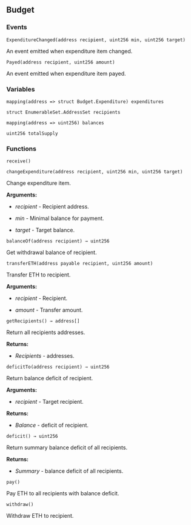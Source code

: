 ## Budget





### Events
```solidity
ExpenditureChanged(address recipient, uint256 min, uint256 target)
```

An event emitted when expenditure item changed.



```solidity
Payed(address recipient, uint256 amount)
```

An event emitted when expenditure item payed.




### Variables
```solidity
mapping(address => struct Budget.Expenditure) expenditures
```

```solidity
struct EnumerableSet.AddressSet recipients
```

```solidity
mapping(address => uint256) balances
```

```solidity
uint256 totalSupply
```


### Functions
```solidity
receive()
```





```solidity
changeExpenditure(address recipient, uint256 min, uint256 target)
```

Change expenditure item.




**Arguments:**
- *recipient* - Recipient address.

- *min* - Minimal balance for payment.

- *target* - Target balance.

```solidity
balanceOf(address recipient) → uint256
```

Get withdrawal balance of recipient.



```solidity
transferETH(address payable recipient, uint256 amount)
```

Transfer ETH to recipient.




**Arguments:**
- *recipient* - Recipient.

- *amount* - Transfer amount.

```solidity
getRecipients() → address[]
```

Return all recipients addresses.




**Returns:**
- *Recipients* - addresses.

```solidity
deficitTo(address recipient) → uint256
```

Return balance deficit of recipient.




**Arguments:**
- *recipient* - Target recipient.


**Returns:**
- *Balance* - deficit of recipient.

```solidity
deficit() → uint256
```

Return summary balance deficit of all recipients.




**Returns:**
- *Summary* - balance deficit of all recipients.

```solidity
pay()
```

Pay ETH to all recipients with balance deficit.



```solidity
withdraw()
```

Withdraw ETH to recipient.



